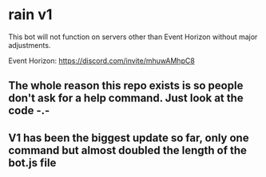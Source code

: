 # rain v1
This bot will not function on servers other than Event Horizon without major adjustments.

Event Horizon: https://discord.com/invite/mhuwAMhpC8

## The whole reason this repo exists is so people don't ask for a help command. Just look at the code -.-
## V1 has been the biggest update so far, only one command but almost doubled the length of the bot.js file